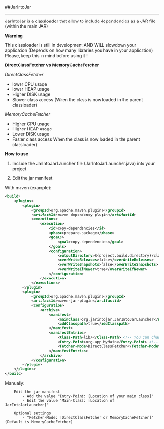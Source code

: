 ##JarIntoJar
- - -

JarIntoJar is a [classloader](https://en.wikipedia.org/wiki/Java_Classloader) that allow to include dependencies as a JAR file (within the main JAR)


**Warning**

This classloader is still in development AND WILL slowdown your application (Depends on how many libraries you have in your application)<br>
Please, keep this in mind before using it !

**DirectClassFetcher vs MemoryCacheFetcher**

*DirectClassFetcher*
- lower CPU usage
- lower HEAP usage
- Higher DISK usage
- Slower class access (When the class is now loaded in the parent classloader)

*MemoryCacheFetcher*
- Higher CPU usage
- Higher HEAP usage
- Lower DISK usage
- Faster class access When the class is now loaded in the parent classloader)

**How to use**
1) Include the JarIntoJarLauncher file (JarIntoJarLauncher.java) into your project

2) Edit the jar manifest

With maven (example):
~~~xml
<build>
    <plugins>
        <plugin>
            <groupId>org.apache.maven.plugins</groupId>
            <artifactId>maven-dependency-plugin</artifactId>
            <executions>
                <execution>
                    <id>copy-dependencies</id>
                    <phase>prepare-package</phase>
                    <goals>
                        <goal>copy-dependencies</goal>
                    </goals>
                    <configuration>
                        <outputDirectory>${project.build.directory}/classes/lib</outputDirectory>
                        <overWriteReleases>false</overWriteReleases>
                        <overWriteSnapshots>false</overWriteSnapshots>
                        <overWriteIfNewer>true</overWriteIfNewer>
                    </configuration>
                </execution>
            </executions>
        </plugin>
        <plugin>
            <groupId>org.apache.maven.plugins</groupId>
            <artifactId>maven-jar-plugin</artifactId>
            <configuration>
                <archive>
                    <manifest>
                        <mainClass>org.jarintojar.JarIntoJarLauncher</mainClass> <!-- Point to JarIntoJarLauncher -->
                        <addClasspath>true</addClasspath>
                    </manifest>
                    <manifestEntries>
                        <Class-Path>lib/</Class-Path> <!-- You can change the location of the libs -->
                        <Entry-Point>org.app.MyMain</Entry-Point> <!-- Change this to your main class -->
                        <Fetcher-Mode>DirectClassFetcher</Fetcher-Mode> <!-- DirectClassFetcher or MemoryCacheFetcher -->
                    </manifestEntries>
                </archive>
            </configuration>
        </plugin>
    </plugins>
</build>
~~~

Manually:
~~~
    Edit the jar manifest
        - Add the value "Entry-Point: [Location of your main class]"
        - Edit the value "Main-Class: [Location of JarIntoJarLauncher]"

    Optional settings
        - "Fetcher-Mode: [DirectClassFetcher or MemoryCacheFetcher]" (Default is MemoryCacheFetcher)
~~~